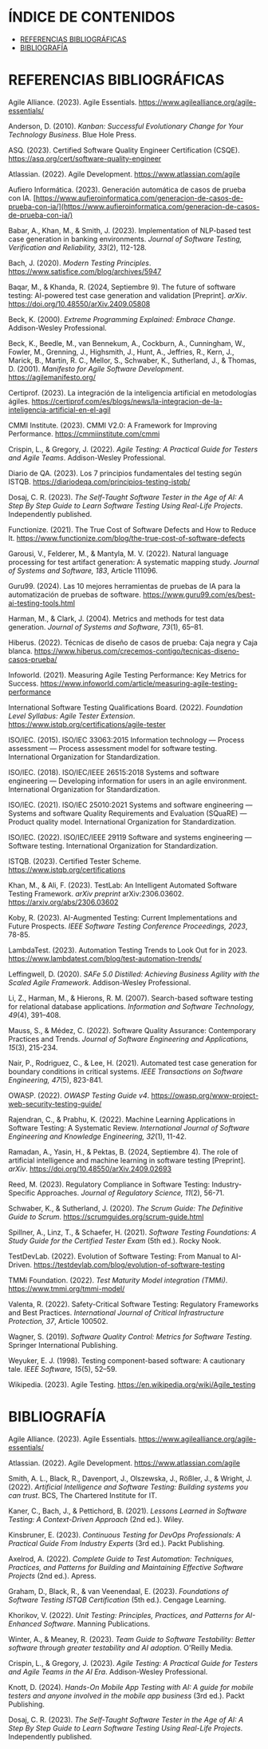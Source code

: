 # ÍNDICE DE CONTENIDOS

- [REFERENCIAS BIBLIOGRÁFICAS](#referencias-bibliográficas)
- [BIBLIOGRAFÍA](#bibliografía)

# REFERENCIAS BIBLIOGRÁFICAS

Agile Alliance. (2023). Agile Essentials. https://www.agilealliance.org/agile-essentials/

Anderson, D. (2010). *Kanban: Successful Evolutionary Change for Your Technology Business*. Blue Hole Press.

ASQ. (2023). Certified Software Quality Engineer Certification (CSQE). https://asq.org/cert/software-quality-engineer

Atlassian. (2022). Agile Development. https://www.atlassian.com/agile

Aufiero Informática. (2023). Generación automática de casos de prueba con IA. [https://www.aufieroinformatica.com/generacion-de-casos-de-prueba-con-ia/](https://www.aufieroinformatica.com/generacion-de-casos-de-prueba-con-ia/) 

Babar, A., Khan, M., & Smith, J. (2023). Implementation of NLP-based test case generation in banking environments. *Journal of Software Testing, Verification and Reliability, 33*(2), 112-128.

Bach, J. (2020). *Modern Testing Principles*. https://www.satisfice.com/blog/archives/5947

Baqar, M., & Khanda, R. (2024, Septiembre 9). The future of software testing: AI-powered test case generation and validation [Preprint]. *arXiv*. https://doi.org/10.48550/arXiv.2409.05808

Beck, K. (2000). *Extreme Programming Explained: Embrace Change*. Addison-Wesley Professional.

Beck, K., Beedle, M., van Bennekum, A., Cockburn, A., Cunningham, W., Fowler, M., Grenning, J., Highsmith, J., Hunt, A., Jeffries, R., Kern, J., Marick, B., Martin, R. C., Mellor, S., Schwaber, K., Sutherland, J., & Thomas, D. (2001). *Manifesto for Agile Software Development*. https://agilemanifesto.org/

Certiprof. (2023). La integración de la inteligencia artificial en metodologías ágiles. https://certiprof.com/es/blogs/news/la-integracion-de-la-inteligencia-artificial-en-el-agil

CMMI Institute. (2023). CMMI V2.0: A Framework for Improving Performance. https://cmmiinstitute.com/cmmi

Crispin, L., & Gregory, J. (2022). *Agile Testing: A Practical Guide for Testers and Agile Teams*. Addison-Wesley Professional.

Diario de QA. (2023). Los 7 principios fundamentales del testing según ISTQB. https://diariodeqa.com/principios-testing-istqb/

Dosaj, C. R. (2023). *The Self-Taught Software Tester in the Age of AI: A Step By Step Guide to Learn Software Testing Using Real-Life Projects*. Independently published. 

Functionize. (2021). The True Cost of Software Defects and How to Reduce It. https://www.functionize.com/blog/the-true-cost-of-software-defects

Garousi, V., Felderer, M., & Mantyla, M. V. (2022). Natural language processing for test artifact generation: A systematic mapping study. *Journal of Systems and Software, 183*, Article 111096.

Guru99. (2024). Las 10 mejores herramientas de pruebas de IA para la automatización de pruebas de software. https://www.guru99.com/es/best-ai-testing-tools.html

Harman, M., & Clark, J. (2004). Metrics and methods for test data generation. *Journal of Systems and Software, 73*(1), 65–81.

Hiberus. (2022). Técnicas de diseño de casos de prueba: Caja negra y Caja blanca. https://www.hiberus.com/crecemos-contigo/tecnicas-diseno-casos-prueba/

Infoworld. (2021). Measuring Agile Testing Performance: Key Metrics for Success. https://www.infoworld.com/article/measuring-agile-testing-performance

International Software Testing Qualifications Board. (2022). *Foundation Level Syllabus: Agile Tester Extension*. https://www.istqb.org/certifications/agile-tester

ISO/IEC. (2015). ISO/IEC 33063:2015 Information technology — Process assessment — Process assessment model for software testing. International Organization for Standardization.

ISO/IEC. (2018). ISO/IEC/IEEE 26515:2018 Systems and software engineering — Developing information for users in an agile environment. International Organization for Standardization.

ISO/IEC. (2021). ISO/IEC 25010:2021 Systems and software engineering — Systems and software Quality Requirements and Evaluation (SQuaRE) — Product quality model. International Organization for Standardization.

ISO/IEC. (2022). ISO/IEC/IEEE 29119 Software and systems engineering — Software testing. International Organization for Standardization.

ISTQB. (2023). Certified Tester Scheme. https://www.istqb.org/certifications

Khan, M., & Ali, F. (2023). TestLab: An Intelligent Automated Software Testing Framework. *arXiv preprint* arXiv:2306.03602. https://arxiv.org/abs/2306.03602

Koby, R. (2023). AI-Augmented Testing: Current Implementations and Future Prospects. *IEEE Software Testing Conference Proceedings, 2023*, 78-85.

LambdaTest. (2023). Automation Testing Trends to Look Out for in 2023. https://www.lambdatest.com/blog/test-automation-trends/

Leffingwell, D. (2020). *SAFe 5.0 Distilled: Achieving Business Agility with the Scaled Agile Framework*. Addison-Wesley Professional.

Li, Z., Harman, M., & Hierons, R. M. (2007). Search-based software testing for relational database applications. *Information and Software Technology, 49*(4), 391–408.

Mauss, S., & Médez, C. (2022). Software Quality Assurance: Contemporary Practices and Trends. *Journal of Software Engineering and Applications, 15*(3), 215-234.

Nair, P., Rodriguez, C., & Lee, H. (2021). Automated test case generation for boundary conditions in critical systems. *IEEE Transactions on Software Engineering, 47*(5), 823-841.

OWASP. (2022). *OWASP Testing Guide v4*. https://owasp.org/www-project-web-security-testing-guide/

Rajendran, C., & Prabhu, K. (2022). Machine Learning Applications in Software Testing: A Systematic Review. *International Journal of Software Engineering and Knowledge Engineering, 32*(1), 11-42.

Ramadan, A., Yasin, H., & Pektas, B. (2024, Septiembre 4). The role of artificial intelligence and machine learning in software testing [Preprint]. *arXiv*. https://doi.org/10.48550/arXiv.2409.02693

Reed, M. (2023). Regulatory Compliance in Software Testing: Industry-Specific Approaches. *Journal of Regulatory Science, 11*(2), 56-71.

Schwaber, K., & Sutherland, J. (2020). *The Scrum Guide: The Definitive Guide to Scrum*. https://scrumguides.org/scrum-guide.html

Spillner, A., Linz, T., & Schaefer, H. (2021). *Software Testing Foundations: A Study Guide for the Certified Tester Exam* (5th ed.). Rocky Nook.

TestDevLab. (2022). Evolution of Software Testing: From Manual to AI-Driven. https://testdevlab.com/blog/evolution-of-software-testing

TMMi Foundation. (2022). *Test Maturity Model integration (TMMi)*. https://www.tmmi.org/tmmi-model/

Valenta, R. (2022). Safety-Critical Software Testing: Regulatory Frameworks and Best Practices. *International Journal of Critical Infrastructure Protection, 37*, Article 100502.

Wagner, S. (2019). *Software Quality Control: Metrics for Software Testing*. Springer International Publishing.

Weyuker, E. J. (1998). Testing component-based software: A cautionary tale. *IEEE Software, 15*(5), 52–59.

Wikipedia. (2023). Agile Testing. https://en.wikipedia.org/wiki/Agile_testing

# BIBLIOGRAFÍA

Agile Alliance. (2023). Agile Essentials. https://www.agilealliance.org/agile-essentials/

Atlassian. (2022). Agile Development. https://www.atlassian.com/agile

Smith, A. L., Black, R., Davenport, J., Olszewska, J., Rößler, J., & Wright, J. (2022). *Artificial Intelligence and Software Testing: Building systems you can trust*. BCS, The Chartered Institute for IT.

Kaner, C., Bach, J., & Pettichord, B. (2021). *Lessons Learned in Software Testing: A Context-Driven Approach* (2nd ed.). Wiley.

Kinsbruner, E. (2023). *Continuous Testing for DevOps Professionals: A Practical Guide From Industry Experts* (3rd ed.). Packt Publishing.

Axelrod, A. (2022). *Complete Guide to Test Automation: Techniques, Practices, and Patterns for Building and Maintaining Effective Software Projects* (2nd ed.). Apress.

Graham, D., Black, R., & van Veenendaal, E. (2023). *Foundations of Software Testing ISTQB Certification* (5th ed.). Cengage Learning.

Khorikov, V. (2022). *Unit Testing: Principles, Practices, and Patterns for AI-Enhanced Software*. Manning Publications.

Winter, A., & Meaney, R. (2023). *Team Guide to Software Testability: Better software through greater testability and AI adoption*. O'Reilly Media.

Crispin, L., & Gregory, J. (2023). *Agile Testing: A Practical Guide for Testers and Agile Teams in the AI Era*. Addison-Wesley Professional.

Knott, D. (2024). *Hands-On Mobile App Testing with AI: A guide for mobile testers and anyone involved in the mobile app business* (3rd ed.). Packt Publishing.

Dosaj, C. R. (2023). *The Self-Taught Software Tester in the Age of AI: A Step By Step Guide to Learn Software Testing Using Real-Life Projects*. Independently published. 
